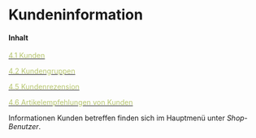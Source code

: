 # Kundeninformation

#### Inhalt

[<span style="color:#B7C66E">4.1 Kunden</span>](kunden.md)

[<span style="color:#B7C66E">4.2 Kundengruppen<span>](kundengruppen.md)

[<span style="color:#B7C66E">4.5 Kundenrezension</span>](kundenrezension.md)

[<span style="color:#B7C66E">4.6 Artikelempfehlungen von Kunden</span>](artikelempfehlung_von_kunden.md)



Informationen Kunden betreffen finden sich im Hauptmenü unter *Shop-Benutzer*.


